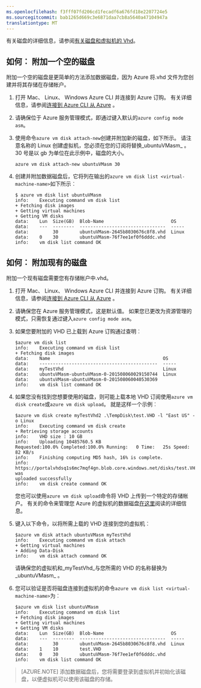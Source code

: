 ```yaml
---
ms.openlocfilehash: f3fff07fd206cd1fecadf6a676fd18e2207724e5
ms.sourcegitcommit: bab1265d669c3e6871daa7cb8a5640a47104947a
translationtype: MT
---
```


有关磁盘的详细信息，请参阅[有关磁盘和虚拟机的 Vhd](../articles/virtual-machines-disks-vhds.md)。

<a id="attachempty"></a>
## 如何︰ 附加一个空的磁盘
附加一个空的磁盘是更简单的方法添加数据磁盘，因为 Azure 将.vhd 文件为您创建并将其存储在存储帐户。

1.  打开 Mac、 Linux、 Windows Azure CLI 并连接到 Azure 订购。 有关详细信息，请参阅[连接到 Azure CLI 从 Azure](../articles/xplat-cli-connect.md) 。

2.  请确保位于 Azure 服务管理模式，即通过键入默认的`azure config
    mode asm`。

3.  使用命令`azure vm disk attach-new`创建并附加新的磁盘，如下所示。 请注意名称的 Linux 创建虚拟机，您必须在您的订阅将替换_ubuntuVMasm_ 。 30 号是以 gb 为单位在此示例中，磁盘的大小。

        azure vm disk attach-new ubuntuVMasm 30

4.  创建并附加数据磁盘后，它将列在输出的`azure vm disk list
    <virtual-machine-name>`如下所示︰

        $ azure vm disk list ubuntuVMasm
        info:    Executing command vm disk list
        + Fetching disk images
        + Getting virtual machines
        + Getting VM disks
        data:    Lun  Size(GB)  Blob-Name                         OS
        data:    ---  --------  --------------------------------  -----
        data:         30        ubuntuVMasm-2645b8030676c8f8.vhd  Linux
        data:    0    30        ubuntuVMasm-76f7ee1ef0f6dddc.vhd
        info:    vm disk list command OK

<a id="attachexisting"></a>
## 如何︰ 附加现有的磁盘

附加一个现有磁盘需要您有存储帐户中.vhd。

1.  打开 Mac、 Linux、 Windows Azure CLI 并连接到 Azure 订购。 有关详细信息，请参阅[连接到 Azure CLI 从 Azure](../articles/xplat-cli-connect.md) 。

2.  请确保您在 Azure 服务管理模式，这是默认值。 如果您已更改为资源管理的模式，只需恢复通过键入`azure config mode asm`。

3.  如果您要附加的 VHD 已上载到 Azure 订购通过查明︰

        $azure vm disk list
        info:    Executing command vm disk list
        + Fetching disk images
        data:    Name                                          OS
        data:    --------------------------------------------  -----
        data:    myTestVhd                                     Linux
        data:    ubuntuVMasm-ubuntuVMasm-0-201508060029150744  Linux
        data:    ubuntuVMasm-ubuntuVMasm-0-201508060040530369
        info:    vm disk list command OK

4.  如果您没有找到您想要使用的磁盘，则可能上载本地 VHD 订阅使用`azure vm disk create`或`azure vm disk upload`。 就是这样一个示例︰

        $azure vm disk create myTestVhd2 .\TempDisk\test.VHD -l "East US" -o Linux
        info:    Executing command vm disk create
        + Retrieving storage accounts
        info:    VHD size : 10 GB
        info:    Uploading 10485760.5 KB
        Requested:100.0% Completed:100.0% Running:   0 Time:   25s Speed:    82 KB/s
        info:    Finishing computing MD5 hash, 16% is complete.
        info:    https://portalvhdsq1s6mc7mqf4gn.blob.core.windows.net/disks/test.VHD was
        uploaded successfully
        info:    vm disk create command OK

    您也可以使用`azure vm disk upload`命令将 VHD 上传到一个特定的存储帐户。 有关的命令来管理您 Azure 的虚拟机的数据磁盘[在这里](../virtual-machines-command-line-tools.md#commands-to-manage-your-azure-virtual-machine-data-disks)阅读的详细信息。

5.  键入以下命令，以将所需上载的 VHD 连接到您的虚拟机︰

        $azure vm disk attach ubuntuVMasm myTestVhd
        info:    Executing command vm disk attach
        + Getting virtual machines
        + Adding Data-Disk
        info:    vm disk attach command OK

    请确保您的虚拟机和_myTestVhd_与您所需的 VHD 的名称替换为_ubuntuVMasm_ 。

6.  您可以验证是否将磁盘连接到虚拟机的命令`azure vm disk list
    <virtual-machine-name>`为︰

        $azure vm disk list ubuntuVMasm
        info:    Executing command vm disk list
        + Fetching disk images
        + Getting virtual machines
        + Getting VM disks
        data:    Lun  Size(GB)  Blob-Name                         OS
        data:    ---  --------  --------------------------------  -----
        data:         30        ubuntuVMasm-2645b8030676c8f8.vhd  Linux
        data:    1    10        test.VHD
        data:    0    30        ubuntuVMasm-76f7ee1ef0f6dddc.vhd
        info:    vm disk list command OK


> [AZURE.NOTE]
> 添加数据磁盘后，您将需要登录到虚拟机并初始化该磁盘，以便虚拟机可以使用该磁盘的存储。

